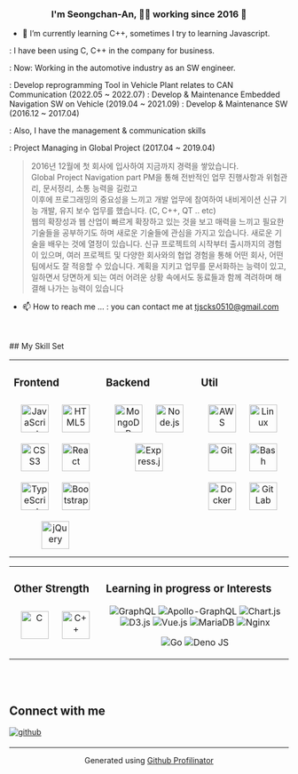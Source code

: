 ### <div align="center">I'm Seongchan-An, 👨‍💻 working since 2016 🚀</div>

- 🌱 I’m currently learning C++, sometimes I try to learning Javascript.

: I have been using C, C++ in the company for business.

: Now: Working in the automotive industry as an SW engineer. 

: Develop reprogramming Tool in Vehicle Plant relates to CAN Communication (2022.05 ~ 2022.07)
: Develop & Maintenance Embedded Navigation SW on Vehicle (2019.04 ~ 2021.09)
: Develop & Maintenance SW (2016.12 ~ 2017.04)

: Also, I have the management & communication skills

: Project Managing in Global Project (2017.04 ~ 2019.04)


> 2016년 12월에 첫 회사에 입사하여 지금까지 경력을 쌓았습니다.  
>  Global Project Navigation part PM을 통해 전반적인 업무 진행사항과 위험관리, 문서정리, 소통 능력을 길렀고  
>  이후에 프로그래밍의 중요성을 느끼고 개발 업무에 참여하여 내비게이션 신규 기능 개발, 유지 보수 업무를 했습니다. (C, C++, QT .. etc)  
>  웹의 확장성과 웹 산업이 빠르게 확장하고 있는 것을 보고 매력을 느끼고 필요한 기술들을 공부하기도 하며 새로운 기술들에 관심을 가지고 있습니다. 
>  새로운 기술을 배우는 것에 열정이 있습니다. 신규 프로젝트의 시작부터 출시까지의 경험이 있으며, 여러 프로젝트 및 다양한 회사와의 협업 경험을 통해 어떤 회사, 어떤 팀에서도 잘 적응할 수 있습니다. 계획을 지키고 업무를 문서화하는 능력이 있고, 일하면서 당면하게 되는 여러 어려운 상황 속에서도 동료들과 함께 격려하며 해결해 나가는 능력이 있습니다

- 📫 How to reach me ... : you can contact me at tjscks0510@gmail.com

<br/>

<!-- https://github.com/Ileriayo/markdown-badges -->

<br/>  
## My Skill Set    
<table><tr><td valign="top" width="33%">

### Frontend

<div align="center">

<!-- ![JavaScript](https://img.shields.io/badge/javascript-%23323330.svg?style=for-the-badge&logo=javascript&logoColor=%23F7DF1E)
![HTML5](https://img.shields.io/badge/html5-%23E34F26.svg?style=for-the-badge&logo=html5&logoColor=white)
![CSS3](https://img.shields.io/badge/css3-%231572B6.svg?style=for-the-badge&logo=css3&logoColor=white)
![React](https://img.shields.io/badge/react-%2320232a.svg?style=for-the-badge&logo=react&logoColor=%2361DAFB)
![TypeScript](https://img.shields.io/badge/typescript-%23007ACC.svg?style=for-the-badge&logo=typescript&logoColor=white)
![jQuery](https://img.shields.io/badge/jquery-%230769AD.svg?style=for-the-badge&logo=jquery&logoColor=white) -->

<img style="margin: 10px" src="https://profilinator.rishav.dev/skills-assets/javascript-original.svg" alt="JavaScript" height="50" />  
<img style="margin: 10px" src="https://profilinator.rishav.dev/skills-assets/html5-original-wordmark.svg" alt="HTML5" height="50" />  
<img style="margin: 10px" src="https://profilinator.rishav.dev/skills-assets/css3-original-wordmark.svg" alt="CSS3" height="50" />  
<img style="margin: 10px" src="https://profilinator.rishav.dev/skills-assets/react-original-wordmark.svg" alt="React" height="50" />  
<img style="margin: 10px" src="https://profilinator.rishav.dev/skills-assets/typescript-original.svg" alt="TypeScript" height="50" />  
<img style="margin: 10px" src="https://profilinator.rishav.dev/skills-assets/bootstrap-plain.svg" alt="Bootstrap" height="50" />  
<img style="margin: 10px" src="https://profilinator.rishav.dev/skills-assets/jquery.png" alt="jQuery" height="50" />  
<!-- <img style="margin: 10px" src="https://profilinator.rishav.dev/skills-assets/logo-title.svg" alt="Chart.js" height="50" />  
<img style="margin: 10px" src="https://profilinator.rishav.dev/skills-assets/d3.png" alt="D3.js" height="50" />   -->
</div>

</td><td valign="top" wdth="33%">

### Backend

<div align="center">  
<img style="margin: 10px" src="https://profilinator.rishav.dev/skills-assets/mongodb-original-wordmark.svg" alt="MongoDB" height="50" />  
<img style="margin: 10px" src="https://profilinator.rishav.dev/skills-assets/nodejs-original-wordmark.svg" alt="Node.js" height="50" />  
<!-- <img style="margin: 10px" src="https://profilinator.rishav.dev/skills-assets/linux-original.svg" alt="Linux" height="50" />   -->
<!-- <img style="margin: 10px" src="https://profilinator.rishav.dev/skills-assets/nginx-original.svg" alt="Nginx" height="50" />   -->
<img style="margin: 10px" src="https://profilinator.rishav.dev/skills-assets/express-original-wordmark.svg" alt="Express.js" height="50" />
</div>

</td><td valign="top" width="33%">

### Util

<div align="center">  
<img style="margin: 10px" src="https://profilinator.rishav.dev/skills-assets/amazonwebservices-original-wordmark.svg" alt="AWS" height="50" />  
<img style="margin: 10px" src="https://profilinator.rishav.dev/skills-assets/linux-original.svg" alt="Linux" height="50" />  
<img style="margin: 10px" src="https://profilinator.rishav.dev/skills-assets/git-scm-icon.svg" alt="Git" height="50" />  
<img style="margin: 10px" src="https://profilinator.rishav.dev/skills-assets/gnu_bash-icon.svg" alt="Bash" height="50" />  
<img style="margin: 10px" src="https://profilinator.rishav.dev/skills-assets/docker-original-wordmark.svg" alt="Docker" height="50" />  
<img style="margin: 10px" src="https://profilinator.rishav.dev/skills-assets/gitlab.svg" alt="GitLab" height="50" />

</td></tr></table>

<table><tr><td valign="top" width="33%">

### Other Strength

<div align="center">
<img style="margin: 10px" src="https://profilinator.rishav.dev/skills-assets/c-original.svg" alt="C" height="50" />  
<img style="margin: 10px" src="https://profilinator.rishav.dev/skills-assets/cplusplus-original.svg" alt="C++" height="50" />

</div>
</td><td valign="top">

### Learning in progress or Interests

<div align="center">

![GraphQL](https://img.shields.io/badge/-GraphQL-E10098?style=for-the-badge&logo=graphql&logoColor=white)
![Apollo-GraphQL](https://img.shields.io/badge/-ApolloGraphQL-311C87?style=for-the-badge&logo=apollo-graphql)
![Chart.js](https://img.shields.io/badge/chart.js-F5788D.svg?style=for-the-badge&logo=chart.js&logoColor=white)
![D3.js](https://img.shields.io/static/v1?style=for-the-badge&message=D3.js&color=222222&logo=D3.js&logoColor=F9A03C&label=)
![Vue.js](https://img.shields.io/badge/vuejs-%2335495e.svg?style=for-the-badge&logo=vuedotjs&logoColor=%234FC08D)
![MariaDB](https://img.shields.io/badge/MariaDB-003545?style=for-the-badge&logo=mariadb&logoColor=white)
![Nginx](https://img.shields.io/badge/nginx-%23009639.svg?style=for-the-badge&logo=nginx&logoColor=white)

<!-- ![AmazonAWS](https://img.shields.io/badge/Amazon_AWS-232F3E?style=for-the-badge&logo=AmazonAWS&logoColor=white) -->

![Go](https://img.shields.io/badge/go-%2300ADD8.svg?style=for-the-badge&logo=go&logoColor=white)
![Deno JS](https://img.shields.io/badge/deno%20js-000000?style=for-the-badge&logo=deno&logoColor=white)

</div>
  
<!-- </td><td valign="top" > -->
<!-- ### Experienced

![Java](https://img.shields.io/badge/java-%23ED8B00.svg?style=for-the-badge&logo=java&logoColor=white)
![Qt](https://img.shields.io/badge/Qt-%23217346.svg?style=for-the-badge&logo=Qt&logoColor=white) -->

</td></tr></table>

<br/>
<br/>

## Connect with me

<a href="https://github.com/SeongChan-An" target="_blank">
<img src=https://img.shields.io/badge/github-%2324292e.svg?&style=for-the-badge&logo=github&logoColor=white alt=github style="margin-bottom: 5px;" />
</a>

<br/>

---

<div align="center">Generated using <a href="https://profilinator.rishav.dev/" target="_blank">Github Profilinator</a></div>
